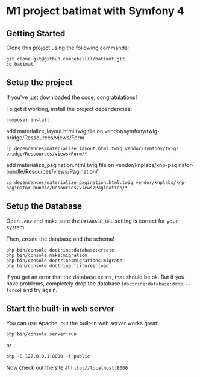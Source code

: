 M1 project batimat with Symfony 4
=================================

## Getting Started
Clone this project using the following commands:

```
git clone git@github.com:ebellil/batimat.git
cd batimat
```
## Setup the project

If you've just downloaded the code, congratulations!

To get it working, install the project dependencies:

```
composer install
```

add materialize_layout.html.twig file on vendor/symfony/twig-bridge/Ressources/views/Form

```
cp dependances/materialize_layout.html.twig vendor/symfony/twig-bridge/Ressources/views/Form/*
```

add materialize_pagination.html.twig file on vendor/knplabs/knp-paginator-bundle/Resources/views/Pagination/

```
cp dependances/materialize_pagination.html.twig vendor/knplabs/knp-paginator-bundle/Resources/views/Pagination/*
```
## Setup the Database

Open `.env` and make sure the `DATABASE_URL` setting is
correct for your system.

Then, create the database and the schema!

```
php bin/console doctrine:database:create
php bin/console make:migration
php bin/console doctrine:migrations:migrate
php bin/console doctrine:fixtures:load
```

If you get an error that the database exists, that should
be ok. But if you have problems, completely drop the
database (`doctrine:database:drop --force`) and try again.

## Start the built-in web server

You can use Apache, but the built-in web server works
great:

```
php bin/console server:run

```

or

```
php -S 127.0.0.1:8000 -t public

```
Now check out the site at `http://localhost:8000`

